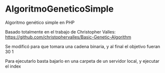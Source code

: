 # AlgoritmoGeneticoSimple
Algoritmo genético simple en PHP

Basado totalmente en el trabajo de Christopher Valles:
https://github.com/christophervalles/Basic-Genetic-Algorithm

Se modificó para que tomara una cadena binaria, y al final el objetivo fueran 30 1

Para ejecutarlo basta bajarlo en una carpeta de un servidor local, y ejecutar el index
